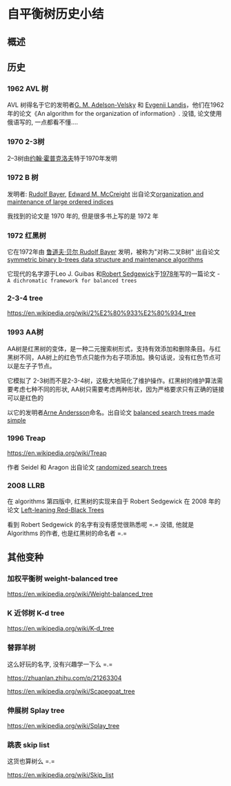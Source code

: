 # 自平衡树历史小结

## 概述



## 历史

### 1962 AVL 树

AVL 树得名于它的发明者[G. M. Adelson-Velsky](https://zh.wikipedia.org/wiki/格奥尔吉·阿杰尔松-韦利斯基) 和 [Evgenii Landis](https://zh.wikipedia.org/w/index.php?title=Evgenii_Landis&action=edit&redlink=1)，他们在1962年的论文《An algorithm for the organization of information》. 没错, 论文使用 俄语写的, 一点都看不懂....

### 1970 2-3树

2–3树由[约翰·霍普克洛夫](https://zh.wikipedia.org/wiki/約翰·霍普克洛夫特)特于1970年发明

### 1972 B 树

发明者:  [Rudolf Bayer](https://zh.wikipedia.org/wiki/Rudolf_Bayer), [Edward M. McCreight](https://zh.wikipedia.org/w/index.php?title=Edward_M._McCreight&action=edit&redlink=1)  出自论文[organization and maintenance of large ordered indices](https://open-chen.oss-cn-hangzhou.aliyuncs.com/open/pdf/datastructure/organization%20and%20maintenance%20of%20large%20ordered%20indices.pdf)

我找到的论文是 1970 年的, 但是很多书上写的是 1972 年

### 1972 红黑树

它在1972年由 [鲁道夫·贝尔 Rudolf Bayer](https://zh.wikipedia.org/wiki/鲁道夫·贝尔) 发明，被称为"对称二叉B树" 出自论文 [symmetric binary b-trees data structure and maintenance algorithms](https://open-chen.oss-cn-hangzhou.aliyuncs.com/open/pdf/datastructure/Symmetric%20Binary%20B-Trees_%20Data%20Structure%20and%20Algorithms%20for%20Rando.pdf)

它现代的名字源于Leo J. Guibas 和[Robert Sedgewick](https://zh.wikipedia.org/wiki/Robert_Sedgewick)于[1978年](https://zh.wikipedia.org/wiki/1978年)写的一篇论文 - `A dichromatic framework for balanced trees` 

### 2-3-4 tree

https://en.wikipedia.org/wiki/2%E2%80%933%E2%80%934_tree

### 1993 AA树

AA树是红黑树的变体，是一种二元搜索树形式，支持有效添加和删除条目。与红黑树不同，AA树上的红色节点只能作为右子项添加。换句话说，没有红色节点可以是左子子节点。

它模拟了 2-3树而不是2-3-4树，这极大地简化了维护操作。红黑树的维护算法需要考虑七种不同的形状, AA树只需要考虑两种形状，因为严格要求只有正确的链接可以是红色的

以它的发明者[Arne Andersson](https://en.wikipedia.org/w/index.php?title=Arne_Andersson_(computer_science)&action=edit&redlink=1)命名。出自论文 [balanced search trees made simple](https://open-chen.oss-cn-hangzhou.aliyuncs.com/open/pdf/datastructure/balanced%20search%20trees%20made%20simple.pdf)


### 1996 Treap

https://en.wikipedia.org/wiki/Treap

作者 Seidel 和 Aragon 出自论文 [randomized search trees](https://open-chen.oss-cn-hangzhou.aliyuncs.com/open/pdf/datastructure/randomized%20search%20trees.pdf)

### 2008 LLRB

在 algorithms 第四版中, 红黑树的实现来自于 Robert Sedgewick 在 2008 年的论文 [Left-leaning Red-Black Trees](https://open-chen.oss-cn-hangzhou.aliyuncs.com/open/pdf/datastructure/LLRB.pdf)

看到 Robert Sedgewick 的名字有没有感觉很熟悉呢 =.= 没错, 他就是 Algorithms 的作者, 也是红黑树的命名者 =.=

## 其他变种

### 加权平衡树 weight-balanced tree

https://en.wikipedia.org/wiki/Weight-balanced_tree

### K 近邻树  K-d tree

https://en.wikipedia.org/wiki/K-d_tree

### 替罪羊树

这么好玩的名字, 没有兴趣学一下么 =.=

https://zhuanlan.zhihu.com/p/21263304

https://en.wikipedia.org/wiki/Scapegoat_tree

### 伸展树 Splay tree

https://en.wikipedia.org/wiki/Splay_tree

### 跳表 skip list

这货也算树么 =.=

https://en.wikipedia.org/wiki/Skip_list
